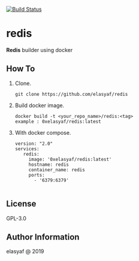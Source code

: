 [![Build Status](https://travis-ci.org/elasyaf/redis.svg?branch=master)](https://travis-ci.org/elasyaf/redis)

# redis

__Redis__ builder using docker

## How To

1. Clone.

   ```
   git clone https://github.com/elasyaf/redis
   ```

2. Build docker image.
 
   ```
   docker build -t <your_repo_name>/redis:<tag> 
   example : 0xelasyaf/redis:latest
   ``` 

3. With docker compose.
 
   ```
   version: "2.0"
   services:
      redis:
        image: '0xelasyaf/redis:latest'
        hostname: redis
        container_name: redis
        ports:
          - '6379:6379'
          
   ``` 
License
------------------

GPL-3.0


Author Information
------------------

elasyaf @ 2019

